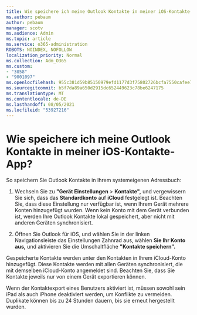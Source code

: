 ```yaml
---
title: Wie speichere ich meine Outlook Kontakte in meiner iOS-Kontakte-App?
ms.author: pebaum
author: pebaum
manager: scotv
ms.audience: Admin
ms.topic: article
ms.service: o365-administration
ROBOTS: NOINDEX, NOFOLLOW
localization_priority: Normal
ms.collection: Adm_O365
ms.custom:
- "3058"
- "9001097"
ms.openlocfilehash: 955c381d59b85150979efd1177d3f75802726bcfa7550cafee7eb0fb8e7381d2
ms.sourcegitcommit: b5f7da89a650d2915dc652449623c78be6247175
ms.translationtype: MT
ms.contentlocale: de-DE
ms.lasthandoff: 08/05/2021
ms.locfileid: "53927216"
---
```

# <a name="how-do-i-save-my-outlook-contacts-to-my-ios-contacts-app"></a>Wie speichere ich meine Outlook Kontakte in meiner iOS-Kontakte-App?

So speichern Sie Outlook Kontakte in Ihrem systemeigenen Adressbuch:
 
1. Wechseln Sie zu **"Gerät Einstellungen**  >  **Kontakte",** und vergewissern Sie sich, dass das **Standardkonto** auf **iCloud** festgelegt ist. Beachten Sie, dass diese Einstellung nur verfügbar ist, wenn Ihrem Gerät mehrere Konten hinzugefügt wurden. Wenn kein Konto mit dem Gerät verbunden ist, werden Ihre Outlook Kontakte lokal gespeichert, aber nicht mit anderen Geräten synchronisiert.
 
2. Öffnen Sie Outlook für iOS, und wählen Sie in der linken Navigationsleiste das Einstellungen Zahnrad aus, wählen **Sie Ihr Konto aus,** und aktivieren Sie die Umschaltfläche **"Kontakte speichern".**
 
Gespeicherte Kontakte werden unter den Kontakten in Ihrem iCloud-Konto hinzugefügt. Diese Kontakte werden mit allen Geräten synchronisiert, die mit demselben iCloud-Konto angemeldet sind. Beachten Sie, dass Sie Kontakte jeweils nur von einem Gerät exportieren können.
 
Wenn der Kontaktexport eines Benutzers aktiviert ist, müssen sowohl sein iPad als auch iPhone deaktiviert werden, um Konflikte zu vermeiden. Duplikate können bis zu 24 Stunden dauern, bis sie erneut hergestellt wurden.
